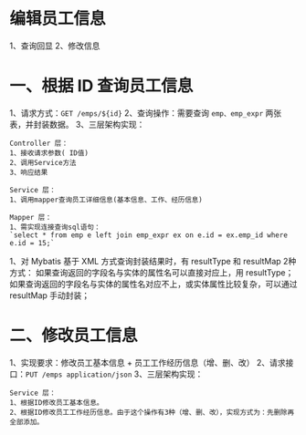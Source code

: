 # 编辑员工信息
1、查询回显
2、修改信息

# 一、根据 ID 查询员工信息
1、请求方式：`GET /emps/${id}`
2、查询操作：需要查询 `emp、emp_expr` 两张表，并封装数据。
3、三层架构实现：
    
    Controller 层：
    1、接收请求参数( ID值)
    2、调用Service方法
    3、响应结果
    
    Service 层：
    1、调用mapper查询员工详细信息(基本信息、工作、经历信息)

    Mapper 层：
    1、需实现连接查询sql语句：
    `select * from emp e left join emp_expr ex on e.id = ex.emp_id where e.id = 15;`


1、对 Mybatis 基于 XML 方式查询封装结果时，有 resultType 和 resultMap 2种方式：
如果查询返回的字段名与实体的属性名可以直接对应上，用 resultType；
如果查询返回的字段名与实体的属性名对应不上，或实体属性比较复杂，可以通过 resultMap 手动封装；


# 二、修改员工信息
1、实现要求：修改员工基本信息 + 员工工作经历信息（增、删、改）
2、请求接口：`PUT /emps application/json`
3、三层架构实现：

    Service 层：
    1、根据ID修改员工基本信息。
    2、根据ID修改员工工作经历信息。由于这个操作有3种（增、删、改），实现方式为：先删除再全部添加。


